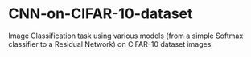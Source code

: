 # CNN-on-CIFAR-10-dataset
Image Classification task using various models (from a simple Softmax classifier to a Residual Network) on CIFAR-10 dataset images.
